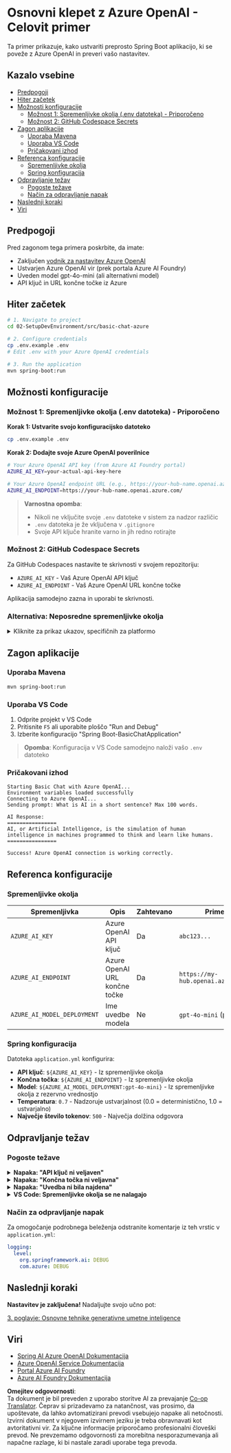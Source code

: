 <!--
CO_OP_TRANSLATOR_METADATA:
{
  "original_hash": "2289320a74aeca1eb844cd7d3a7a9e12",
  "translation_date": "2025-07-21T21:11:48+00:00",
  "source_file": "02-SetupDevEnvironment/src/basic-chat-azure/README.md",
  "language_code": "sl"
}
-->
# Osnovni klepet z Azure OpenAI - Celovit primer

Ta primer prikazuje, kako ustvariti preprosto Spring Boot aplikacijo, ki se poveže z Azure OpenAI in preveri vašo nastavitev.

## Kazalo vsebine

- [Predpogoji](../../../../../02-SetupDevEnvironment/src/basic-chat-azure)
- [Hiter začetek](../../../../../02-SetupDevEnvironment/src/basic-chat-azure)
- [Možnosti konfiguracije](../../../../../02-SetupDevEnvironment/src/basic-chat-azure)
  - [Možnost 1: Spremenljivke okolja (.env datoteka) - Priporočeno](../../../../../02-SetupDevEnvironment/src/basic-chat-azure)
  - [Možnost 2: GitHub Codespace Secrets](../../../../../02-SetupDevEnvironment/src/basic-chat-azure)
- [Zagon aplikacije](../../../../../02-SetupDevEnvironment/src/basic-chat-azure)
  - [Uporaba Mavena](../../../../../02-SetupDevEnvironment/src/basic-chat-azure)
  - [Uporaba VS Code](../../../../../02-SetupDevEnvironment/src/basic-chat-azure)
  - [Pričakovani izhod](../../../../../02-SetupDevEnvironment/src/basic-chat-azure)
- [Referenca konfiguracije](../../../../../02-SetupDevEnvironment/src/basic-chat-azure)
  - [Spremenljivke okolja](../../../../../02-SetupDevEnvironment/src/basic-chat-azure)
  - [Spring konfiguracija](../../../../../02-SetupDevEnvironment/src/basic-chat-azure)
- [Odpravljanje težav](../../../../../02-SetupDevEnvironment/src/basic-chat-azure)
  - [Pogoste težave](../../../../../02-SetupDevEnvironment/src/basic-chat-azure)
  - [Način za odpravljanje napak](../../../../../02-SetupDevEnvironment/src/basic-chat-azure)
- [Naslednji koraki](../../../../../02-SetupDevEnvironment/src/basic-chat-azure)
- [Viri](../../../../../02-SetupDevEnvironment/src/basic-chat-azure)

## Predpogoji

Pred zagonom tega primera poskrbite, da imate:

- Zaključen [vodnik za nastavitev Azure OpenAI](../../getting-started-azure-openai.md)  
- Ustvarjen Azure OpenAI vir (prek portala Azure AI Foundry)  
- Uveden model gpt-4o-mini (ali alternativni model)  
- API ključ in URL končne točke iz Azure  

## Hiter začetek

```bash
# 1. Navigate to project
cd 02-SetupDevEnvironment/src/basic-chat-azure

# 2. Configure credentials
cp .env.example .env
# Edit .env with your Azure OpenAI credentials

# 3. Run the application
mvn spring-boot:run
```

## Možnosti konfiguracije

### Možnost 1: Spremenljivke okolja (.env datoteka) - Priporočeno

**Korak 1: Ustvarite svojo konfiguracijsko datoteko**
```bash
cp .env.example .env
```

**Korak 2: Dodajte svoje Azure OpenAI poverilnice**
```bash
# Your Azure OpenAI API key (from Azure AI Foundry portal)
AZURE_AI_KEY=your-actual-api-key-here

# Your Azure OpenAI endpoint URL (e.g., https://your-hub-name.openai.azure.com/)
AZURE_AI_ENDPOINT=https://your-hub-name.openai.azure.com/
```

> **Varnostna opomba**: 
> - Nikoli ne vključite svoje `.env` datoteke v sistem za nadzor različic
> - `.env` datoteka je že vključena v `.gitignore`
> - Svoje API ključe hranite varno in jih redno rotirajte

### Možnost 2: GitHub Codespace Secrets

Za GitHub Codespaces nastavite te skrivnosti v svojem repozitoriju:
- `AZURE_AI_KEY` - Vaš Azure OpenAI API ključ
- `AZURE_AI_ENDPOINT` - Vaš Azure OpenAI URL končne točke

Aplikacija samodejno zazna in uporabi te skrivnosti.

### Alternativa: Neposredne spremenljivke okolja

<details>
<summary>Kliknite za prikaz ukazov, specifičnih za platformo</summary>

**Linux/macOS (bash/zsh):**
```bash
export AZURE_AI_KEY=your-actual-api-key-here
export AZURE_AI_ENDPOINT=https://your-hub-name.openai.azure.com/
```

**Windows (Command Prompt):**
```cmd
set AZURE_AI_KEY=your-actual-api-key-here
set AZURE_AI_ENDPOINT=https://your-hub-name.openai.azure.com/
```

**Windows (PowerShell):**
```powershell
$env:AZURE_AI_KEY="your-actual-api-key-here"
$env:AZURE_AI_ENDPOINT="https://your-hub-name.openai.azure.com/"
```
</details>

## Zagon aplikacije

### Uporaba Mavena

```bash
mvn spring-boot:run
```

### Uporaba VS Code

1. Odprite projekt v VS Code
2. Pritisnite `F5` ali uporabite ploščo "Run and Debug"
3. Izberite konfiguracijo "Spring Boot-BasicChatApplication"

> **Opomba**: Konfiguracija v VS Code samodejno naloži vašo `.env` datoteko

### Pričakovani izhod

```
Starting Basic Chat with Azure OpenAI...
Environment variables loaded successfully
Connecting to Azure OpenAI...
Sending prompt: What is AI in a short sentence? Max 100 words.

AI Response:
================
AI, or Artificial Intelligence, is the simulation of human intelligence in machines programmed to think and learn like humans.
================

Success! Azure OpenAI connection is working correctly.
```

## Referenca konfiguracije

### Spremenljivke okolja

| Spremenljivka | Opis | Zahtevano | Primer |
|---------------|-------|-----------|--------|
| `AZURE_AI_KEY` | Azure OpenAI API ključ | Da | `abc123...` |
| `AZURE_AI_ENDPOINT` | Azure OpenAI URL končne točke | Da | `https://my-hub.openai.azure.com/` |
| `AZURE_AI_MODEL_DEPLOYMENT` | Ime uvedbe modela | Ne | `gpt-4o-mini` (privzeto) |

### Spring konfiguracija

Datoteka `application.yml` konfigurira:
- **API ključ**: `${AZURE_AI_KEY}` - Iz spremenljivke okolja
- **Končna točka**: `${AZURE_AI_ENDPOINT}` - Iz spremenljivke okolja  
- **Model**: `${AZURE_AI_MODEL_DEPLOYMENT:gpt-4o-mini}` - Iz spremenljivke okolja z rezervno vrednostjo
- **Temperatura**: `0.7` - Nadzoruje ustvarjalnost (0.0 = deterministično, 1.0 = ustvarjalno)
- **Največje število tokenov**: `500` - Največja dolžina odgovora

## Odpravljanje težav

### Pogoste težave

<details>
<summary><strong>Napaka: "API ključ ni veljaven"</strong></summary>

- Preverite, ali je vaš `AZURE_AI_KEY` pravilno nastavljen v vaši `.env` datoteki
- Prepričajte se, da je API ključ natančno kopiran iz portala Azure AI Foundry
- Preverite, da ni dodatnih presledkov ali narekovajev okoli ključa
</details>

<details>
<summary><strong>Napaka: "Končna točka ni veljavna"</strong></summary>

- Prepričajte se, da vaš `AZURE_AI_ENDPOINT` vključuje celoten URL (npr. `https://your-hub-name.openai.azure.com/`)
- Preverite skladnost z zaključnimi poševnicami
- Preverite, ali končna točka ustreza vaši regiji uvedbe Azure
</details>

<details>
<summary><strong>Napaka: "Uvedba ni bila najdena"</strong></summary>

- Preverite, ali ime vaše uvedbe modela natančno ustreza tistemu, kar je uvedeno v Azure
- Prepričajte se, da je model uspešno uveden in aktiven
- Poskusite uporabiti privzeto ime uvedbe: `gpt-4o-mini`
</details>

<details>
<summary><strong>VS Code: Spremenljivke okolja se ne nalagajo</strong></summary>

- Prepričajte se, da je vaša `.env` datoteka v korenski mapi projekta (na isti ravni kot `pom.xml`)
- Poskusite zagnati `mvn spring-boot:run` v integriranem terminalu VS Code
- Preverite, ali je razširitev Java za VS Code pravilno nameščena
- Preverite, ali konfiguracija zagona vsebuje `"envFile": "${workspaceFolder}/.env"`
</details>

### Način za odpravljanje napak

Za omogočanje podrobnega beleženja odstranite komentarje iz teh vrstic v `application.yml`:

```yaml
logging:
  level:
    org.springframework.ai: DEBUG
    com.azure: DEBUG
```

## Naslednji koraki

**Nastavitev je zaključena!** Nadaljujte svojo učno pot:

[3. poglavje: Osnovne tehnike generativne umetne inteligence](../../../03-CoreGenerativeAITechniques/README.md)

## Viri

- [Spring AI Azure OpenAI Dokumentacija](https://docs.spring.io/spring-ai/reference/api/clients/azure-openai-chat.html)
- [Azure OpenAI Service Dokumentacija](https://learn.microsoft.com/azure/ai-services/openai/)
- [Portal Azure AI Foundry](https://ai.azure.com/)
- [Azure AI Foundry Dokumentacija](https://learn.microsoft.com/azure/ai-foundry/how-to/create-projects?tabs=ai-foundry&pivots=hub-project)

**Omejitev odgovornosti**:  
Ta dokument je bil preveden z uporabo storitve AI za prevajanje [Co-op Translator](https://github.com/Azure/co-op-translator). Čeprav si prizadevamo za natančnost, vas prosimo, da upoštevate, da lahko avtomatizirani prevodi vsebujejo napake ali netočnosti. Izvirni dokument v njegovem izvirnem jeziku je treba obravnavati kot avtoritativni vir. Za ključne informacije priporočamo profesionalni človeški prevod. Ne prevzemamo odgovornosti za morebitna nesporazumevanja ali napačne razlage, ki bi nastale zaradi uporabe tega prevoda.